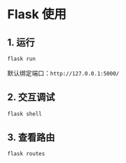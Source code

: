 # Flask 使用

## 1. 运行

```bash
flask run
```

默认绑定端口：`http://127.0.0.1:5000/`

## 2. 交互调试

```bash
flask shell
```

## 3. 查看路由

```bash
flask routes
```
